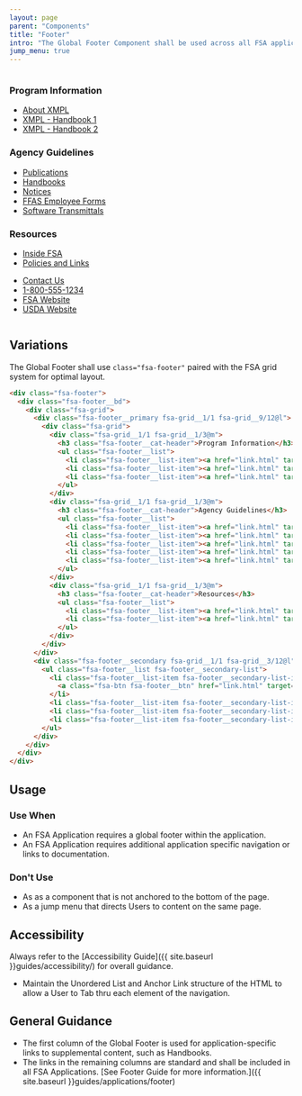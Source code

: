 ```yaml
---
layout: page
parent: "Components"
title: "Footer"
intro: "The Global Footer Component shall be used across all FSA applications with standard links along with application specific links."
jump_menu: true
---
```


<div style="overflow: hidden">
  <div class="fsa-footer">
    <div class="fsa-footer__bd">
      <div class="fsa-grid">
        <div class="fsa-footer__primary fsa-grid__1/1 fsa-grid__9/12@l">
          <div class="fsa-grid">
            <div class="fsa-grid__1/1 fsa-grid__1/3@m">
              <h3 class="fsa-footer__cat-header">Program Information</h3>
              <ul class="fsa-footer__list">
                <li class="fsa-footer__list-item"><a href="#" target="_blank">About XMPL</a></li>
                <li class="fsa-footer__list-item"><a href="#" target="_blank">XMPL - Handbook 1</a></li>
                <li class="fsa-footer__list-item"><a href="#" target="_blank">XMPL - Handbook 2</a></li>
              </ul>
            </div>
            <div class="fsa-grid__1/1 fsa-grid__1/3@m">
              <h3 class="fsa-footer__cat-header">Agency Guidelines</h3>
              <ul class="fsa-footer__list">
                <li class="fsa-footer__list-item"><a href="#" target="_blank">Publications</a></li>
                <li class="fsa-footer__list-item"><a href="#" target="_blank">Handbooks</a></li>
                <li class="fsa-footer__list-item"><a href="#" target="_blank">Notices</a></li>
                <li class="fsa-footer__list-item"><a href="#" target="_blank">FFAS Employee Forms</a></li>
                <li class="fsa-footer__list-item"><a href="#" target="_blank">Software Transmittals</a></li>
              </ul>
            </div>
            <div class="fsa-grid__1/1 fsa-grid__1/3@m">
              <h3 class="fsa-footer__cat-header">Resources</h3>
              <ul class="fsa-footer__list">
                <li class="fsa-footer__list-item"><a href="#" target="_blank">Inside FSA</a></li>
                <li class="fsa-footer__list-item"><a href="#" target="_blank">Policies and Links</a></li>
              </ul>
            </div>
          </div>
        </div>
        <div class="fsa-footer__secondary fsa-grid__1/1 fsa-grid__3/12@l">
          <ul class="fsa-footer__list fsa-footer__secondary-list">
            <li class="fsa-footer__list-item fsa-footer__secondary-list-item">
              <a class="fsa-btn fsa-footer__btn" href="#" target="_blank">Contact Us</a>
            </li>
            <li class="fsa-footer__list-item fsa-footer__secondary-list-item"><a href="tel:+8005551234" target="_blank">1-800-555-1234</a></li>
            <li class="fsa-footer__list-item fsa-footer__secondary-list-item"><a href="//www.fsa.usda.gov/" target="_blank">FSA Website</a></li>
            <li class="fsa-footer__list-item fsa-footer__secondary-list-item"><a href="//www.usda.gov/" target="_blank">USDA Website</a></li>
          </ul>
        </div>
      </div>
    </div>
  </div>
</div>

## Variations

The Global Footer shall use `class="fsa-footer"` paired with the FSA grid system for optimal layout.

```html
<div class="fsa-footer">
  <div class="fsa-footer__bd">
    <div class="fsa-grid">
      <div class="fsa-footer__primary fsa-grid__1/1 fsa-grid__9/12@l">
        <div class="fsa-grid">
          <div class="fsa-grid__1/1 fsa-grid__1/3@m">
            <h3 class="fsa-footer__cat-header">Program Information</h3>
            <ul class="fsa-footer__list">
              <li class="fsa-footer__list-item"><a href="link.html" target="_blank">About XMPL</a></li>
              <li class="fsa-footer__list-item"><a href="link.html" target="_blank">XMPL - Handbook 1</a></li>
              <li class="fsa-footer__list-item"><a href="link.html" target="_blank">XMPL - Handbook 2</a></li>
            </ul>
          </div>
          <div class="fsa-grid__1/1 fsa-grid__1/3@m">
            <h3 class="fsa-footer__cat-header">Agency Guidelines</h3>
            <ul class="fsa-footer__list">
              <li class="fsa-footer__list-item"><a href="link.html" target="_blank">Publications</a></li>
              <li class="fsa-footer__list-item"><a href="link.html" target="_blank">Handbooks</a></li>
              <li class="fsa-footer__list-item"><a href="link.html" target="_blank">Notices</a></li>
              <li class="fsa-footer__list-item"><a href="link.html" target="_blank">FFAS Employee Forms</a></li>
              <li class="fsa-footer__list-item"><a href="link.html" target="_blank">Software Transmittals</a></li>
            </ul>
          </div>
          <div class="fsa-grid__1/1 fsa-grid__1/3@m">
            <h3 class="fsa-footer__cat-header">Resources</h3>
            <ul class="fsa-footer__list">
              <li class="fsa-footer__list-item"><a href="link.html" target="_blank">Inside FSA</a></li>
              <li class="fsa-footer__list-item"><a href="link.html" target="_blank">Policies and Links</a></li>
            </ul>
          </div>
        </div>
      </div>
      <div class="fsa-footer__secondary fsa-grid__1/1 fsa-grid__3/12@l">
        <ul class="fsa-footer__list fsa-footer__secondary-list">
          <li class="fsa-footer__list-item fsa-footer__secondary-list-item">
            <a class="fsa-btn fsa-footer__btn" href="link.html" target="_blank">Contact Us</a>
          </li>
          <li class="fsa-footer__list-item fsa-footer__secondary-list-item"><a href="tel:+8005551234" target="_blank">1-800-555-1234</a></li>
          <li class="fsa-footer__list-item fsa-footer__secondary-list-item"><a href="//www.fsa.usda.gov/" target="_blank">FSA Website</a></li>
          <li class="fsa-footer__list-item fsa-footer__secondary-list-item"><a href="//www.usda.gov/" target="_blank">USDA Website</a></li>
        </ul>
      </div>
    </div>
  </div>
</div>
```

## Usage

### Use When

* An FSA Application requires a global footer within the application.
* An FSA Application requires additional application specific navigation or links to documentation.

### Don't Use

* As as a component that is not anchored to the bottom of the page.
* As a jump menu that directs Users to content on the same page.

## Accessibility

Always refer to the [Accessibility Guide]({{ site.baseurl }}guides/accessibility/) for overall guidance.

* Maintain the Unordered List and Anchor Link structure of the HTML to allow a User to Tab thru each element of the navigation.

## General Guidance

* The first column of the Global Footer is used for application-specific links to supplemental content, such as Handbooks.
* The links in the remaining columns are standard and shall be included in all FSA Applications. [See Footer Guide for more information.]({{ site.baseurl }}guides/applications/footer)
